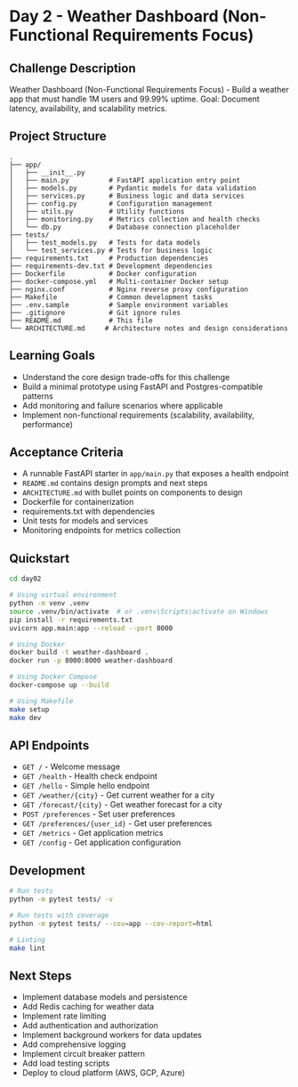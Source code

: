 # Day 2 - Weather Dashboard (Non-Functional Requirements Focus)

## Challenge Description
Weather Dashboard (Non-Functional Requirements Focus) - Build a weather app that must handle 1M users and 99.99% uptime. Goal: Document latency, availability, and scalability metrics.

## Project Structure
```
.
├── app/
│   ├── __init__.py
│   ├── main.py          # FastAPI application entry point
│   ├── models.py        # Pydantic models for data validation
│   ├── services.py      # Business logic and data services
│   ├── config.py        # Configuration management
│   ├── utils.py         # Utility functions
│   ├── monitoring.py    # Metrics collection and health checks
│   └── db.py            # Database connection placeholder
├── tests/
│   ├── test_models.py   # Tests for data models
│   └── test_services.py # Tests for business logic
├── requirements.txt     # Production dependencies
├── requirements-dev.txt # Development dependencies
├── Dockerfile           # Docker configuration
├── docker-compose.yml   # Multi-container Docker setup
├── nginx.conf           # Nginx reverse proxy configuration
├── Makefile             # Common development tasks
├── .env.sample          # Sample environment variables
├── .gitignore           # Git ignore rules
├── README.md            # This file
└── ARCHITECTURE.md     # Architecture notes and design considerations
```

## Learning Goals
- Understand the core design trade-offs for this challenge
- Build a minimal prototype using FastAPI and Postgres-compatible patterns
- Add monitoring and failure scenarios where applicable
- Implement non-functional requirements (scalability, availability, performance)

## Acceptance Criteria
- A runnable FastAPI starter in `app/main.py` that exposes a health endpoint
- `README.md` contains design prompts and next steps
- `ARCHITECTURE.md` with bullet points on components to design
- Dockerfile for containerization
- requirements.txt with dependencies
- Unit tests for models and services
- Monitoring endpoints for metrics collection

## Quickstart
```bash
cd day02

# Using virtual environment
python -m venv .venv
source .venv/bin/activate  # or .venv\Scripts\activate on Windows
pip install -r requirements.txt
uvicorn app.main:app --reload --port 8000

# Using Docker
docker build -t weather-dashboard .
docker run -p 8000:8000 weather-dashboard

# Using Docker Compose
docker-compose up --build

# Using Makefile
make setup
make dev
```

## API Endpoints
- `GET /` - Welcome message
- `GET /health` - Health check endpoint
- `GET /hello` - Simple hello endpoint
- `GET /weather/{city}` - Get current weather for a city
- `GET /forecast/{city}` - Get weather forecast for a city
- `POST /preferences` - Set user preferences
- `GET /preferences/{user_id}` - Get user preferences
- `GET /metrics` - Get application metrics
- `GET /config` - Get application configuration

## Development
```bash
# Run tests
python -m pytest tests/ -v

# Run tests with coverage
python -m pytest tests/ --cov=app --cov-report=html

# Linting
make lint
```

## Next Steps
- Implement database models and persistence
- Add Redis caching for weather data
- Implement rate limiting
- Add authentication and authorization
- Implement background workers for data updates
- Add comprehensive logging
- Implement circuit breaker pattern
- Add load testing scripts
- Deploy to cloud platform (AWS, GCP, Azure)
